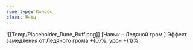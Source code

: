 ```yaml
---
rune_type: Колосс
class: Жнец
---
```

![[Temp/Placeholder_Rune_Buff.png]]
[Навык – Ледяной гром ] Эффект замедления от Ледяного грома  +{0}%, урон +{1}%
